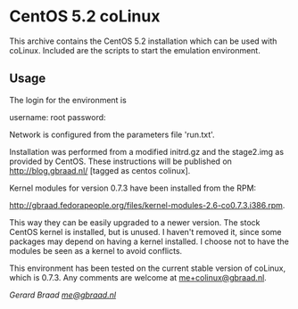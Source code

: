 CentOS 5.2 coLinux
==================


This archive contains the CentOS 5.2 installation which can be used with coLinux.
Included are the scripts to start the emulation environment.


Usage
-----

The login for the environment is

   username: root
   password:

Network is configured from the parameters file 'run.txt'.

Installation was performed from a modified initrd.gz and the stage2.img as provided by CentOS.
These instructions will be published on http://blog.gbraad.nl/ [tagged as centos colinux].

Kernel modules for version 0.7.3 have been installed from the RPM:

   http://gbraad.fedorapeople.org/files/kernel-modules-2.6-co0.7.3.i386.rpm.

This way they can be easily upgraded to a newer version. The stock CentOS kernel is installed,
but is unused. I haven't removed it, since some packages may depend on having a kernel 
installed. I choose not to have the modules be seen as a kernel to avoid conflicts.

This environment has been tested on the current stable version of coLinux, which is 0.7.3. Any
comments are welcome at me+colinux@gbraad.nl.


_Gerard Braad <me@gbraad.nl>_
